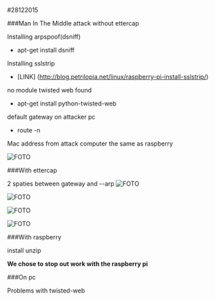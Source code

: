 #28122015

###Man In The Middle attack without ettercap

Installing arpspoof(dsniff)
* apt-get install dsniff

Installing sslstrip
* [LINK] (http://blog.petrilopia.net/linux/raspberry-pi-install-sslstrip/)

no module twisted web found
* apt-get install python-twisted-web

default gateway on attacker pc
* route -n

Mac address from attack computer the same as raspberry 

![FOTO](http://i.imgur.com/x5ZWnHw.png)

###With ettercap

2 spaties between gateway and --arp
![FOTO](http://i.imgur.com/DkTBB9v.jpg)

![FOTO](http://i.imgur.com/uCBNZT1.jpg)

![FOTO](http://i.imgur.com/2JCA5ow.jpg)

![FOTO](http://i.imgur.com/BgeXIaa.jpg)

###With raspberry

install unzip

**We chose to stop out work with the raspberry pi**

###On pc

Problems with twisted-web

